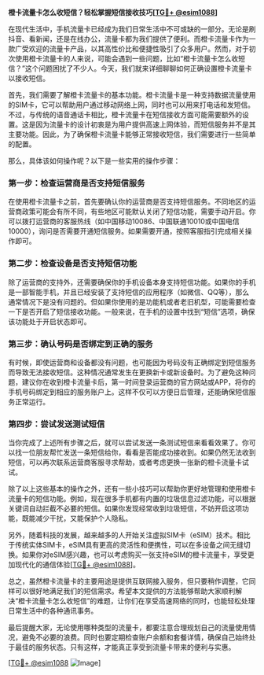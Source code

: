 **橙卡流量卡怎么收短信？轻松掌握短信接收技巧[[TG💪+ @esim1088](https://t.me/s/esim1088)]**

在现代生活中，手机流量卡已经成为我们日常生活中不可或缺的一部分。无论是刷抖音、看新闻，还是在线办公，流量卡都为我们提供了便利。而橙卡流量卡作为一款广受欢迎的流量卡产品，以其高性价比和便捷性吸引了众多用户。然而，对于初次使用橙卡流量卡的人来说，可能会遇到一些问题，比如“橙卡流量卡怎么收短信？”这个问题困扰了不少人。今天，我们就来详细聊聊如何正确设置橙卡流量卡以接收短信。

首先，我们需要了解橙卡流量卡的基本功能。橙卡流量卡是一种支持数据流量使用的SIM卡，它可以帮助用户通过移动网络上网，同时也可以用来打电话和发短信。不过，与传统的语音通话卡相比，橙卡流量卡在短信接收方面可能需要额外的设置。这是因为流量卡的设计初衷是为用户提供高速上网体验，而短信服务并不是其主要功能。因此，为了确保橙卡流量卡能够正常接收短信，我们需要进行一些简单的配置。

那么，具体该如何操作呢？以下是一些实用的操作步骤：

### 第一步：检查运营商是否支持短信服务

在使用橙卡流量卡之前，首先要确认你的运营商是否支持短信服务。不同地区的运营商政策可能会有所不同，有些地区可能默认关闭了短信功能，需要手动开启。你可以拨打运营商的客服热线（如中国移动10086、中国联通10010或中国电信10000），询问是否需要开通短信服务。如果需要开通，按照客服指引完成相关操作即可。

### 第二步：检查设备是否支持短信功能

除了运营商的支持外，还需要确保你的手机设备本身支持短信功能。如果你的手机是一部智能手机，并且已经安装了支持短信的应用程序（如微信、QQ等），那么通常情况下是没有问题的。但如果你使用的是功能机或者老旧机型，可能需要检查一下是否开启了短信接收功能。一般来说，在手机的设置中找到“短信”选项，确保该功能处于开启状态即可。

### 第三步：确认号码是否绑定到正确的服务

有时候，即使运营商和设备都没有问题，也可能因为号码没有正确绑定到短信服务而导致无法接收短信。这种情况通常发生在更换新卡或新设备时。为了避免这种问题，建议你在收到橙卡流量卡后，第一时间登录运营商的官方网站或APP，将你的手机号码绑定到相应的服务账户上。这样不仅可以方便日后管理，还能确保短信服务正常运行。

### 第四步：尝试发送测试短信

当你完成了上述所有步骤之后，就可以尝试发送一条测试短信来看看效果了。你可以找一位朋友帮忙发送一条短信给你，看看是否能成功接收到。如果仍然无法收到短信，可以再次联系运营商客服寻求帮助，或者考虑更换一张新的橙卡流量卡试试。

除了以上这些基本的操作之外，还有一些小技巧可以帮助你更好地管理和使用橙卡流量卡的短信功能。例如，现在很多手机都有内置的垃圾信息过滤功能，可以根据关键词自动拦截不必要的短信。如果你发现经常收到垃圾短信，不妨开启这项功能，既能减少干扰，又能保护个人隐私。

另外，随着科技的发展，越来越多的人开始关注虚拟SIM卡（eSIM）技术。相比于传统实体SIM卡，eSIM具有更高的灵活性和便携性，可以在多设备之间无缝切换。如果你对eSIM感兴趣，也可以考虑购买一张支持eSIM的橙卡流量卡，享受更加现代化的通信体验[[TG💪+ @esim1088](https://t.me/s/esim1088)]。

总之，虽然橙卡流量卡的主要用途是提供互联网接入服务，但只要稍作调整，它同样可以很好地满足我们的短信需求。希望本文提供的方法能够帮助大家顺利解决“橙卡流量卡怎么收短信”的难题，让你们在享受高速网络的同时，也能轻松处理日常生活中的各种通讯事务。

最后提醒大家，无论使用哪种类型的流量卡，都要注意合理规划自己的流量使用情况，避免不必要的浪费。同时也要定期检查账户余额和套餐详情，确保自己始终处于最佳的服务状态。只有这样，才能真正享受到流量卡带来的便利与实惠。

[[TG💪+ @esim1088](https://t.me/s/esim1088) ![Image](https://i.postimg.cc/4NQfJmqS/Snipaste-2025-05-13-00-14-12.png)]